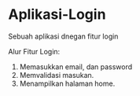 # Aplikasi-Login
Sebuah aplikasi dnegan fitur login

Alur Fitur Login:
1. Memasukkan email, dan password
2. Memvalidasi masukan.
3. Menampilkan halaman home.
